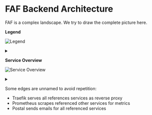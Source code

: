 # FAF Backend Architecture

FAF is a complex landscape. We try to draw the complete picture here.

**Legend**

![Legend](https://g.gravizo.com/source/legend_mark?https%3A%2F%2Fraw.githubusercontent.com%2FBrutus5000%2Fk8s-config%2Fmain%2FARCHITECTURE.md)
<details><summary></summary>
legend_mark
digraph Legend {
    infrastructure [style=filled, color=green]
    monitoring [style=filled, color=cadetblue1]
    forum [style=filled, color=yellow]
    "faf-core" [style=filled, color=red]
    "faf-extra" [style=filled, color=pink]
    chat [style=filled, color=aquamarine]

}
legend_mark
</details>

**Service Overview**

![Service Overview](https://g.gravizo.com/source/service_overview_mark?https%3A%2F%2Fraw.githubusercontent.com%2FBrutus5000%2Fk8s-config%2Fmain%2FARCHITECTURE.md)
<details><summary></summary>
service_overview_mark
digraph FAF {
    subgraph infrastructure {
        node [style=filled, color=green];
        MongoDB
        MariaDB
        RabbitMQ
        "Ory Hydra" [tooltip = "OAuth2 server"]
        Traefik
        Coturn
        Postal [tooltip = "Mail server"]
    }

    subgraph monitoring {
        node [style=filled, color=cadetblue1];
        Grafana -> Prometheus
        "MySQL-Exporter",
        "Node-Exporter",
        Cadvisor
    }

    subgraph forum {
		node [style=filled, color=yellow];
        NodeBB -> MongoDB [ label = "db=nodebb" ]
        "phpBB3 Archive"
    }

    subgraph "faf-core" {
		node [style=filled, color=red];
		"User Service"
        API
        "Lobby Server"
        "Replay Server"
        "League Service"
        Website -> "Lobby Server" [ label = "game stats" ]
        Wordpress
        "Content Server"
        QAI
        UnitDB

        "Lobby Server" -> API [ label = "achievement updates" ]
        Website -> API [ label = "leaderboards" ]
        Website -> API [ label = "registration,\npw-reset" ]
        Website -> Wordpress [ label = "news" ]
    }

    subgraph "faf-extra" {
		node [style=filled, color=pink];
        MediaWiki
        Voting
    }


    subgraph "chat" {
		node [style=filled, color=aquamarine];
        UnrealIRCD -> Anope [ label = "IRC services" ]
    }

    "Ory Hydra" -> "User Service" [label = "authentication"]

    NodeBB -> API [ label = "user lookup"]
    API -> NodeBB [ label = "sync account change"]

    "User Service" -> MariaDB [ label ="db=faf" ]
    API -> MariaDB [ label ="db=faf,league-service" ]
    API -> MariaDB [ label ="db=league-service" ]
    API -> MariaDB [ label ="db=anope" ]
    "Lobby Server" -> MariaDB [ label ="db=faf" ]
    "Lobby Server" -> MariaDB [ label ="db=anope" ]
    "Replay Server" -> MariaDB [ label ="db=faf" ]
    "League Service" -> MariaDB [ label="db=league-service"]
    Wordpress -> MariaDB [ label="db=wordpress" ]
    Anope -> MariaDB [ label = "db=anope"]
    MediaWiki -> MariaDB [ label = "db=mediawiki" ]
    "MySQL-Exporter" -> MariaDB [ label = "metrics" ]
    "Lobby Server" -> RabbitMQ [ label = "game events"]
    "League Service" -> RabbitMQ [ label = "game events" ]
    "Lobby Server" -> Coturn [ label = "directs games to" ]
    NodeBB -> Postal
    MediaWiki -> Postal
    QAI -> UnrealIRCD
    QAI -> API [ label = "data lookup" ]
    Voting -> API [ label = "frontend for voting" ]


    Traefik -> {
        API,
        Website,
        "User Service",
        "Ory Hydra",
        "Content Server",
        Wordpress,
        "phpBB3 Archive",
        Voting,
        MediaWiki,
        UnitDB
        Prometheus
        Grafana
    }
    Traefik -> RabbitMQ [ label = "only Dashboard" ]

    Prometheus -> {
        Traefik,
        API,
        "Lobby Server",
        "Replay Server",
        "MySQL-Exporter",
        "Node-Exporter",
        Cadvisor
        RabbitMQ
    }
}
service_overview_mark
</details>

Some edges are unnamed to avoid repetition:

* Traefik serves all references services as reverse proxy
* Prometheus scrapes referenced other services for metrics
* Postal sends emails for all referenced services